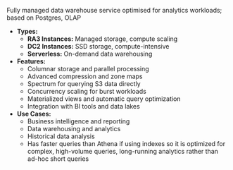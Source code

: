 Fully managed data warehouse service optimised for analytics workloads; based on Postgres, OLAP
- **Types:**
    - **RA3 Instances:** Managed storage, compute scaling
    - **DC2 Instances:** SSD storage, compute-intensive
    - **Serverless:** On-demand data warehousing
- **Features:**
    - Columnar storage and parallel processing
    - Advanced compression and zone maps
    - Spectrum for querying S3 data directly
    - Concurrency scaling for burst workloads
    - Materialized views and automatic query optimization
    - Integration with BI tools and data lakes
- **Use Cases:**
    - Business intelligence and reporting
    - Data warehousing and analytics
    - Historical data analysis
    - Has faster queries than Athena if using indexes so it is optimized for complex, high-volume queries, long-running analytics rather than ad-hoc short queries